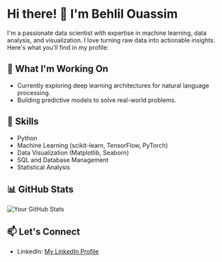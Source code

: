 # Hi there! 👋 I'm Behlil Ouassim

I'm a passionate data scientist with expertise in machine learning, data analysis, and visualization. I love turning raw data into actionable insights. Here's what you'll find in my profile:

## 🔭 What I'm Working On
- Currently exploring deep learning architectures for natural language processing.
- Building predictive models to solve real-world problems.

## 🌱 Skills
- Python
- Machine Learning (scikit-learn, TensorFlow, PyTorch)
- Data Visualization (Matplotlib, Seaborn)
- SQL and Database Management
- Statistical Analysis

## 📊 GitHub Stats
![Your GitHub Stats](https://github-readme-stats.vercel.app/api?Behlil&show_icons=true&theme=dark)

## 📫 Let's Connect
- LinkedIn: [My LinkedIn Profile](https://www.linkedin.com/in/behlil)
